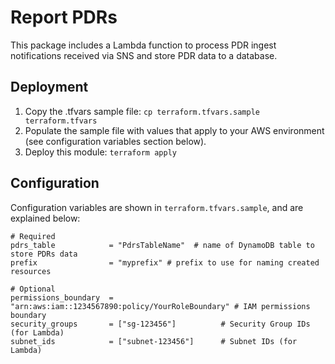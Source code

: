 # Report PDRs

This package includes a Lambda function to process PDR ingest notifications received via SNS and store PDR data to a database.

## Deployment

1. Copy the .tfvars sample file: `cp terraform.tfvars.sample terraform.tfvars`
2. Populate the sample file with values that apply to your AWS environment (see configuration variables section below).
3. Deploy this module: `terraform apply`

## Configuration

Configuration variables are shown in `terraform.tfvars.sample`, and are explained below:

```text
# Required
pdrs_table            = "PdrsTableName"  # name of DynamoDB table to store PDRs data
prefix                = "myprefix" # prefix to use for naming created resources

# Optional
permissions_boundary  = "arn:aws:iam::1234567890:policy/YourRoleBoundary" # IAM permissions boundary
security_groups       = ["sg-123456"]          # Security Group IDs (for Lambda)
subnet_ids            = ["subnet-123456"]      # Subnet IDs (for Lambda)
```
